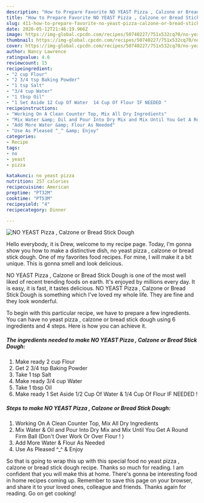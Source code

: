 ```yaml
---
description: "How to Prepare Favorite NO YEAST Pizza , Calzone or Bread Stick Dough"
title: "How to Prepare Favorite NO YEAST Pizza , Calzone or Bread Stick Dough"
slug: 411-how-to-prepare-favorite-no-yeast-pizza-calzone-or-bread-stick-dough
date: 2020-05-12T21:46:19.966Z
image: https://img-global.cpcdn.com/recipes/50740227/751x532cq70/no-yeast-pizza-calzone-or-bread-stick-dough-recipe-main-photo.jpg
thumbnail: https://img-global.cpcdn.com/recipes/50740227/751x532cq70/no-yeast-pizza-calzone-or-bread-stick-dough-recipe-main-photo.jpg
cover: https://img-global.cpcdn.com/recipes/50740227/751x532cq70/no-yeast-pizza-calzone-or-bread-stick-dough-recipe-main-photo.jpg
author: Nancy Lawrence
ratingvalue: 4.6
reviewcount: 15
recipeingredient:
- "2 cup Flour"
- "2 3/4 tsp Baking Powder"
- "1 tsp Salt"
- "3/4 cup Water"
- "1 tbsp Oil"
- "1 Set Aside 12 Cup Of Water  14 Cup Of Flour IF NEEDED "
recipeinstructions:
- "Working On A Clean Counter Top, Mix All Dry Ingredients"
- "Mix Water &amp; Oil and Pour Into Dry Mix and Mix Until You Get A Round Firm Ball (Don&#39;t Over Work Or Over Flour ! )"
- "Add More Water &amp; Flour As Needed"
- "Use As Pleased ^_^ &amp; Enjoy"
categories:
- Recipe
tags:
- no
- yeast
- pizza

katakunci: no yeast pizza 
nutrition: 257 calories
recipecuisine: American
preptime: "PT32M"
cooktime: "PT53M"
recipeyield: "4"
recipecategory: Dinner

---
```



![NO YEAST Pizza , Calzone or Bread Stick Dough](https://img-global.cpcdn.com/recipes/50740227/751x532cq70/no-yeast-pizza-calzone-or-bread-stick-dough-recipe-main-photo.jpg)

Hello everybody, it is Drew, welcome to my recipe page. Today, I'm gonna show you how to make a distinctive dish, no yeast pizza , calzone or bread stick dough. One of my favorites food recipes. For mine, I will make it a bit unique. This is gonna smell and look delicious.



NO YEAST Pizza , Calzone or Bread Stick Dough is one of the most well liked of recent trending foods on earth. It's enjoyed by millions every day. It is easy, it is fast, it tastes delicious. NO YEAST Pizza , Calzone or Bread Stick Dough is something which I've loved my whole life. They are fine and they look wonderful.


To begin with this particular recipe, we have to prepare a few ingredients. You can have no yeast pizza , calzone or bread stick dough using 6 ingredients and 4 steps. Here is how you can achieve it.

<!--inarticleads1-->

##### The ingredients needed to make NO YEAST Pizza , Calzone or Bread Stick Dough:

1. Make ready 2 cup Flour
1. Get 2 3/4 tsp Baking Powder
1. Take 1 tsp Salt
1. Make ready 3/4 cup Water
1. Take 1 tbsp Oil
1. Make ready 1 Set Aside 1/2 Cup Of Water &amp; 1/4 Cup Of Flour IF NEEDED !




<!--inarticleads2-->

##### Steps to make NO YEAST Pizza , Calzone or Bread Stick Dough:

1. Working On A Clean Counter Top, Mix All Dry Ingredients
1. Mix Water &amp; Oil and Pour Into Dry Mix and Mix Until You Get A Round Firm Ball (Don&#39;t Over Work Or Over Flour ! )
1. Add More Water &amp; Flour As Needed
1. Use As Pleased ^_^ &amp; Enjoy




So that is going to wrap this up with this special food no yeast pizza , calzone or bread stick dough recipe. Thanks so much for reading. I am confident that you will make this at home. There's gonna be interesting food in home recipes coming up. Remember to save this page on your browser, and share it to your loved ones, colleague and friends. Thanks again for reading. Go on get cooking!
